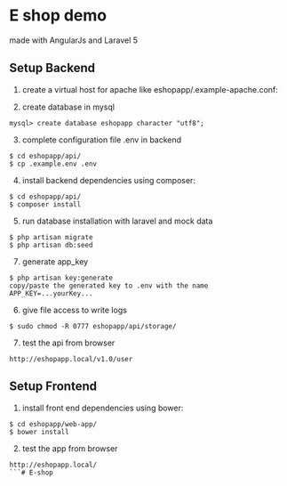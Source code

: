 # E shop demo 

made with AngularJs and Laravel 5

## Setup Backend

1. create a virtual host for apache like eshopapp/.example-apache.conf:

2. create database in mysql

```
mysql> create database eshopapp character "utf8";
```

3. complete configuration file .env in backend

```
$ cd eshopapp/api/
$ cp .example.env .env
```

4. install backend dependencies using composer:

```
$ cd eshopapp/api/
$ composer install
```

5. run database installation with laravel and mock data

```
$ php artisan migrate
$ php artisan db:seed
```

7. generate app_key

```
$ php artisan key:generate
copy/paste the generated key to .env with the name APP_KEY=...yourKey...
```

6. give file access to write logs

```
$ sudo chmod -R 0777 eshopapp/api/storage/
```

7. test the api from browser

```
http://eshopapp.local/v1.0/user
```

## Setup Frontend

1. install front end dependencies using bower:

```
$ cd eshopapp/web-app/
$ bower install
```

2. test the app from browser

```
http://eshopapp.local/
```# E-shop
